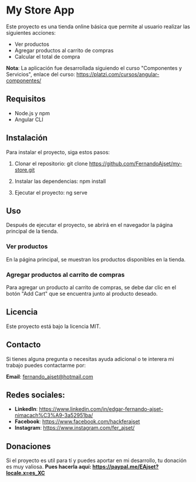 # My Store App

Este proyecto es una tienda online básica que permite al usuario realizar las siguientes acciones:

- Ver productos
- Agregar productos al carrito de compras
- Calcular el total de compra

**Nota**: La aplicación fue desarrollada siguiendo el curso "Componentes y Servicios", enlace del curso: https://platzi.com/cursos/angular-componentes/

## Requisitos

- Node.js y npm
- Angular CLI

## Instalación

Para instalar el proyecto, siga estos pasos:

1. Clonar el repositorio:​
git clone https://github.com/FernandoAjset/my-store.git
​
2. Instalar las dependencias:
npm install

3. Ejecutar el proyecto:
ng serve


## Uso

Después de ejecutar el proyecto, se abrirá en el navegador la página principal de la tienda.

### Ver productos

En la página principal, se muestran los productos disponibles en la tienda.

### Agregar productos al carrito de compras

Para agregar un producto al carrito de compras, se debe dar clic en el botón "Add Cart" que se encuentra junto al producto deseado.

## Licencia

Este proyecto está bajo la licencia MIT.

## Contacto
Si tienes alguna pregunta o necesitas ayuda adicional o te interera mi trabajo puedes contactarme por:

**Email**: fernando_ajset@hotmail.com

## Redes sociales:
- **LinkedIn**: https://www.linkedin.com/in/edgar-fernando-ajset-nimacach%C3%A9-3a52951ba/
- **Facebook**: https://www.facebook.com/hackferajset
- **Instagram**: https://www.instagram.com/fer_ajset/

## Donaciones
Si el proyecto es util para tí y puedes aportar en mi desarrollo, tu donación es muy valiosa.
**Pues hacerla aquí: https://paypal.me/EAjset?locale.x=es_XC**
